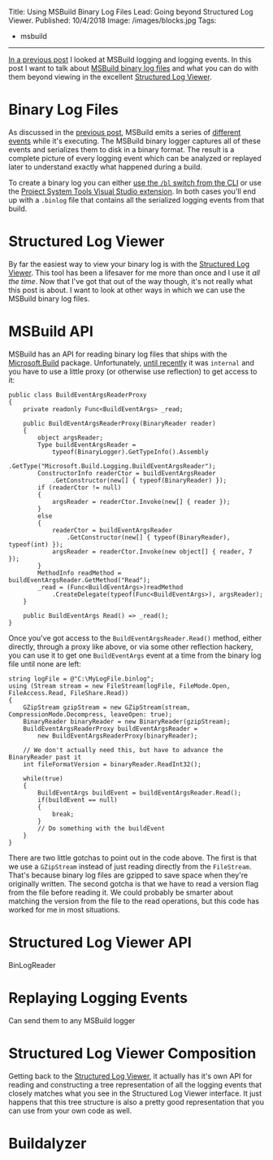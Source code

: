 Title: Using MSBuild Binary Log Files
Lead: Going beyond Structured Log Viewer.
Published: 10/4/2018
Image: /images/blocks.jpg
Tags:
  - msbuild
---
[In a previous post](/posts/msbuild-loggers-and-logging-events) I looked at MSBuild logging and logging events. In this post I want to talk about [MSBuild binary log files](http://msbuildlog.com/) and what you can do with them beyond viewing in the excellent [Structured Log Viewer](https://github.com/KirillOsenkov/MSBuildStructuredLog).

# Binary Log Files

As discussed in the [previous post](/posts/msbuild-loggers-and-logging-events), MSBuild emits a series of [different events](https://docs.microsoft.com/en-us/dotnet/api/microsoft.build.framework.ieventsource?view=netframework-4.7.2#events) while it's executing. The MSBuild binary logger captures all of these events and serializes them to disk in a binary format. The result is a complete picture of every logging event which can be analyzed or replayed later to understand exactly what happened during a build.

To create a binary log you can either [use the `/bl` switch from the CLI](http://msbuildlog.com/#commandline) or use the [Project System Tools Visual Studio extension](https://marketplace.visualstudio.com/items?itemName=VisualStudioProductTeam.ProjectSystemTools). In both cases you'll end up with a `.binlog` file that contains all the serialized logging events from that build.

# Structured Log Viewer

By far the easiest way to view your binary log is with the [Structured Log Viewer](https://github.com/KirillOsenkov/MSBuildStructuredLog). This tool has been a lifesaver for me more than once and I use it _all the time_. Now that I've got that out of the way though, it's not really what this post is about. I want to look at other ways in which we can use the MSBuild binary log files.

# MSBuild API

MSBuild has an API for reading binary log files that ships with the [Microsoft.Build](https://www.nuget.org/packages/Microsoft.Build/) package. Unfortunately, [until recently](https://github.com/Microsoft/msbuild/pull/3814) it was `internal` and you have to use a little proxy (or otherwise use reflection) to get access to it:

```
public class BuildEventArgsReaderProxy
{
    private readonly Func<BuildEventArgs> _read;

    public BuildEventArgsReaderProxy(BinaryReader reader)
    {
        object argsReader;
        Type buildEventArgsReader =
            typeof(BinaryLogger).GetTypeInfo().Assembly
                .GetType("Microsoft.Build.Logging.BuildEventArgsReader");
        ConstructorInfo readerCtor = buildEventArgsReader
            .GetConstructor(new[] { typeof(BinaryReader) });
        if (readerCtor != null)
        {
            argsReader = readerCtor.Invoke(new[] { reader });
        }
        else
        {
            readerCtor = buildEventArgsReader
                .GetConstructor(new[] { typeof(BinaryReader), typeof(int) });
            argsReader = readerCtor.Invoke(new object[] { reader, 7 });
        }
        MethodInfo readMethod = buildEventArgsReader.GetMethod("Read");
        _read = (Func<BuildEventArgs>)readMethod
            .CreateDelegate(typeof(Func<BuildEventArgs>), argsReader);
    }

    public BuildEventArgs Read() => _read();
}
```

Once you've got access to the `BuildEventArgsReader.Read()` method, either directly, through a proxy like above, or via some other reflection hackery, you can use it to get one `BuildEventArgs` event at a time from the binary log file until none are left:

```
string logFile = @"C:\MyLogFile.binlog";
using (Stream stream = new FileStream(logFile, FileMode.Open, FileAccess.Read, FileShare.Read))
{
    GZipStream gzipStream = new GZipStream(stream, CompressionMode.Decompress, leaveOpen: true);
    BinaryReader binaryReader = new BinaryReader(gzipStream);
    BuildEventArgsReaderProxy buildEventArgsReader =
        new BuildEventArgsReaderProxy(binaryReader);

    // We don't actually need this, but have to advance the BinaryReader past it
    int fileFormatVersion = binaryReader.ReadInt32();

    while(true)
    {
        BuildEventArgs buildEvent = buildEventArgsReader.Read();
        if(buildEvent == null)
        {
            break;
        }
        // Do something with the buildEvent
    }
}
```

There are two little gotchas to point out in the code above. The first is that we use a `GZipStream` instead of just reading directly from the `FileStream`. That's because binary log files are gzipped to save space when they're originally written. The second gotcha is that we have to read a version flag from the file before reading it. We could probably be smarter about matching the version from the file to the read operations, but this code has worked for me in most situations.

# Structured Log Viewer API

BinLogReader

# Replaying Logging Events

Can send them to any MSBuild logger

# Structured Log Viewer Composition

Getting back to the [Structured Log Viewer](https://github.com/KirillOsenkov/MSBuildStructuredLog), it actually has it's own API for reading and constructing a tree representation of all the logging events that closely matches what you see in the Structured Log Viewer interface. It just happens that this tree structure is also a pretty good representation that you can use from your own code as well.

# Buildalyzer